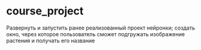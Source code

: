 # course_project
Развернуть и запустить ранее реализованный проект нейронки; 
создать окно, через которое пользователь сможет подгружать изображение растения и получать его название
